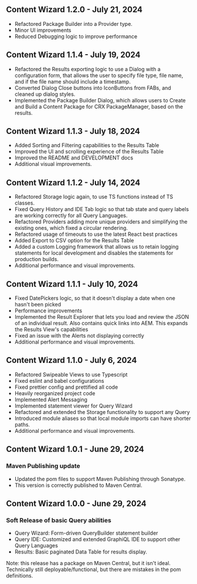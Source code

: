 ## Content Wizard 1.2.0 - July 21, 2024

- Refactored Package Builder into a Provider type. 
- Minor UI improvements
- Reduced Debugging logic to improve performance


## Content Wizard 1.1.4 - July 19, 2024

- Refactored the Results exporting logic to use a Dialog with a configuration form, that allows the user to specify file type, file name, and if the file name should include a timestamp.
- Converted Dialog Close buttons into IconButtons from FABs, and cleaned up dialog styles.
- Implemented the Package Builder Dialog, which allows users to Create and Build a Content Package for CRX PackageManager, based on the results.

## Content Wizard 1.1.3 - July 18, 2024

- Added Sorting and Filtering capabilities to the Results Table
- Improved the UI and scrolling experience of the Results Table
- Improved the README and DEVELOPMENT docs
- Additional visual improvements.

## Content Wizard 1.1.2 - July 14, 2024

- Refactored Storage logic again, to use TS functions instead of TS classes.
- Fixed Query History and IDE Tab logic so that tab state and query labels are working correctly for all Query Languages.
- Refactored Providers adding more unique providers and simplifying the existing ones, which fixed a circular rendering.
- Refactored usage of timeouts to use the latest React best practices
- Added Export to CSV option for the Results Table
- Added a custom Logging framework that allows us to retain logging statements for local development and disables the statements for production builds.
- Additional performance and visual improvements.


## Content Wizard 1.1.1 - July 10, 2024

- Fixed DatePickers logic, so that it doesn't display a date when one hasn't been picked
- Performance improvements 
- Implemented the Result Explorer that lets you load and review the JSON of an individual result. Also contains quick links into AEM. This expands the Results View's capabilities
- Fixed an issue with the Alerts not displaying correctly
- Additional performance and visual improvements.

## Content Wizard 1.1.0 - July 6, 2024

- Refactored Swipeable Views to use Typescript
- Fixed eslint and babel configurations
- Fixed prettier config and prettified all code
- Heavily reorganized project code
- Implemented Alert Messaging
- Implemented statement viewer for Query Wizard
- Refactored and extended the Storage functionality to support any Query
- Introduced module aliases so that local module imports can have shorter paths.
- Additional performance and visual improvements.

## Content Wizard 1.0.1 - June 29, 2024

### Maven Publishing update

- Updated the pom files to support Maven Publishing through Sonatype.
- This version is correctly published to Maven Central.

## Content Wizard 1.0.0 - June 29, 2024

### Soft Release of basic Query abilities

- Query Wizard: Form-driven QueryBuilder statement builder
- Query IDE: Customized and extended GraphiQL IDE to support other Query Languages
- Results: Basic paginated Data Table for results display.

Note: this release has a package on Maven Central, but it isn't ideal. Technically still deployable/functional, but there are mistakes in the pom definitions.
